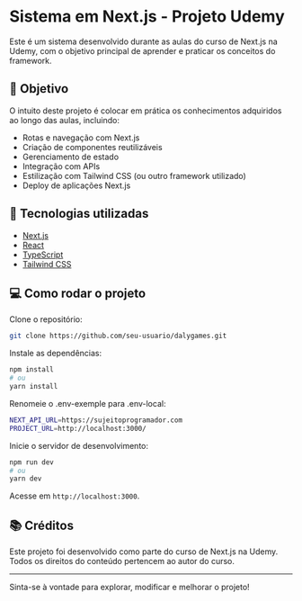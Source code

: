 # Sistema em Next.js - Projeto Udemy

Este é um sistema desenvolvido durante as aulas do curso de Next.js na Udemy, com o objetivo principal de aprender e praticar os conceitos do framework.

## 🧠 Objetivo

O intuito deste projeto é colocar em prática os conhecimentos adquiridos ao longo das aulas, incluindo:

- Rotas e navegação com Next.js
- Criação de componentes reutilizáveis
- Gerenciamento de estado
- Integração com APIs
- Estilização com Tailwind CSS (ou outro framework utilizado)
- Deploy de aplicações Next.js

## 🚀 Tecnologias utilizadas

- [Next.js](https://nextjs.org/)
- [React](https://reactjs.org/)
- [TypeScript](https://www.typescriptlang.org/)
- [Tailwind CSS](https://tailwindcss.com/)

## 💻 Como rodar o projeto

Clone o repositório:

```bash
git clone https://github.com/seu-usuario/dalygames.git
```

Instale as dependências:

```bash
npm install
# ou
yarn install
```

Renomeie o .env-exemple para .env-local:
```bash
NEXT_API_URL=https://sujeitoprogramador.com
PROJECT_URL=http://localhost:3000/
```

Inicie o servidor de desenvolvimento:

```bash
npm run dev
# ou
yarn dev
```

Acesse em `http://localhost:3000`.

## 📚 Créditos

Este projeto foi desenvolvido como parte do curso de Next.js na Udemy. Todos os direitos do conteúdo pertencem ao autor do curso.

---

Sinta-se à vontade para explorar, modificar e melhorar o projeto!
